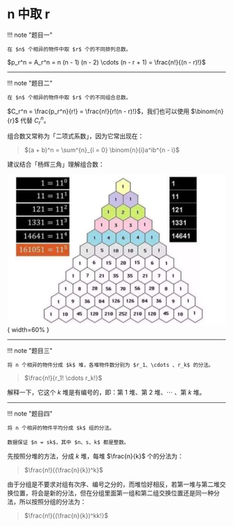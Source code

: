 # n 中取 r

!!! note "题目一"

    在 $n$ 个相异的物件中取 $r$ 个的不同排列总数。

$p_r^n = A_r^n = n (n - 1) (n - 2) \cdots (n - r + 1) = \frac{n!}{(n - r)!}$

---

!!! note "题目二"

    在 $n$ 个相异的物件中取 $r$ 个的不同组合总数。

$C_r^n = \frac{p_r^n}{r!} = \frac{n!}{r!(n - r)!}$，我们也可以使用 $\binom{n}{r}$ 代替 $C_r^n$。

组合数又常称为「二项式系数」，因为它常出现在：
> $(a + b)^n = \sum^{n}_{i = 0} \binom{n}{i}a^ib^{n - i}$

建议结合「杨辉三角」理解组合数：

![杨辉三角](../../img/杨辉三角.png){ width=60% }

---

!!! note "题目三"

    将 n 个相异的物件分成 $k$ 堆，各堆物件数分别为 $r_1、\cdots 、r_k$ 的分法。

> $\frac{n!}{r_1! \cdots r_k!}$

解释一下，它这个 $k$ 堆是有编号的，即：第 $1$ 堆、第 $2$ 堆、$\cdots$ 、第 $k$ 堆。

---

!!! note "题目四"

    将 n 个相异的物件平均分成 $k$ 组的分法。

    数据保证 $n = sk$，其中 $n、s、k$ 都是整数。

先按照分堆的方法，分成 $k$ 堆，每堆 $\frac{n}{k}$ 个的分法为：
> $\frac{n!}{(\frac{n}{k})^k}$

由于分组是不要求对组有次序、编号之分的，而堆恰好相反，若第一堆与第二堆交换位置，将会是新的分法，但在分组里面第一组和第二组交换位置还是同一种分法，所以按照分组的分法为：
> $\frac{n!}{(\frac{n}{k})^kk!}$